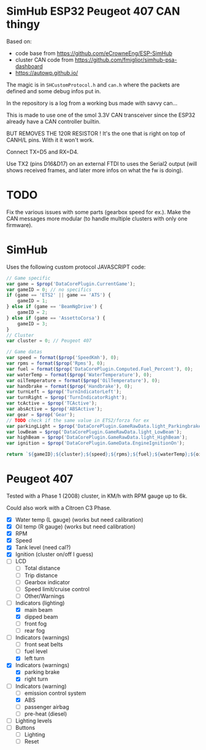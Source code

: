 # SimHub ESP32 Peugeot 407 CAN thingy

Based on:
- code base from https://github.com/eCrowneEng/ESP-SimHub
- cluster CAN code from https://github.com/fmiglior/simhub-psa-dashboard
- https://autowp.github.io/

The magic is in `SHCustomProtocol.h` and `can.h` where the packets are defined and some debug infos put in.

In the repository is a log from a working bus made with savvy can...

This is made to use one of the smol 3.3V CAN transceiver since the ESP32 already have a CAN controller builtin.

BUT REMOVES THE 120R RESISTOR ! It's the one that is right on top of CANH/L pins. With it it won't work.

Connect TX=D5 and RX=D4.

Use TX2 (pins D16&D17) on an external FTDI to uses the Serial2 output (will shows received frames, and later more infos on what the fw is doing).

# TODO

Fix the various issues with some parts (gearbox speed for ex.).
Make the CAN messages more modular (to handle multiple clusters with only one firmware).

# SimHub

Uses the following custom protocol JAVASCRIPT code:
```javascript
// Game specific
var game = $prop('DataCorePlugin.CurrentGame');
var gameID = 0; // no specifics
if (game == 'ETS2' || game == 'ATS') {
	gameID = 1;
} else if (game == 'BeamNgDrive') {
	gameID = 2;
} else if (game == 'AssettoCorsa') {
	gameID = 3;
}
// Cluster
var cluster = 0; // Peugeot 407

// Game datas
var speed = format($prop('SpeedKmh'), 0);
var rpms = format($prop('Rpms'), 0);
var fuel = format($prop('DataCorePlugin.Computed.Fuel_Percent'), 0);
var waterTemp = format($prop('WaterTemperature'), 0);
var oilTemperature = format($prop('OilTemperature'), 0);
var handbrake = format($prop('Handbrake'), 0);
var turnLeft = $prop('TurnIndicatorLeft');
var turnRight = $prop('TurnIndicatorRight');
var tcActive = $prop('TCActive');
var absActive = $prop('ABSActive');
var gear = $prop('Gear');
// TODO check if the same value in ETS2/forza for ex
var parkingLight = $prop('DataCorePlugin.GameRawData.light_Parkingbrake');
var lowBeam = $prop('DataCorePlugin.GameRawData.light_LowBeam');
var highBeam = $prop('DataCorePlugin.GameRawData.light_HighBeam');
var ignition = $prop('DataCorePlugin.GameData.EngineIgnitionOn');

return `${gameID};${cluster};${speed};${rpms};${fuel};${waterTemp};${oilTemperature};${handbrake};${turnLeft};${turnRight};${tcActive};${absActive};${gear};${parkingLight};${lowBeam};${highBeam};${ignition};\n`
```

# Peugeot 407
Tested with a Phase 1 (2008) cluster, in KM/h with RPM gauge up to 6k.

Could also work with a Citroen C3 Phase.

- [x] Water temp (L gauge) (works but need calibration)
- [x] Oil temp (R gauge) (works but need calibration)
- [x] RPM
- [x] Speed
- [x] Tank level (need cal?)
- [x] Ignition (cluster on/off I guess)
- [ ] LCD
  - [ ] Total distance
  - [ ] Trip distance
  - [ ] Gearbox indicator
  - [ ] Speed limit/cruise control
  - [ ] Other/Warnings
- [ ] Indicators (lighting)
  - [x] main beam
  - [x] dipped beam
  - [ ] front fog
  - [ ] rear fog
- [ ] Indicators (warnings)
  - [ ] front seat belts
  - [ ] fuel level
  - [x] left turn
- [x] Indicators (warnings)
  - [x] parking brake
  - [x] right turn
- [ ] Indicators (warning)
  - [ ] emission control system
  - [x] ABS
  - [ ] passenger airbag
  - [ ] pre-heat (diesel)
- [ ] Lighting levels
- [ ] Buttons
  - [ ] Lighting
  - [ ] Reset
